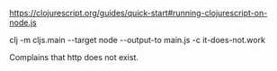 https://clojurescript.org/guides/quick-start#running-clojurescript-on-node.js


clj -m cljs.main --target node --output-to main.js -c it-does-not.work


Complains that http does not exist.
